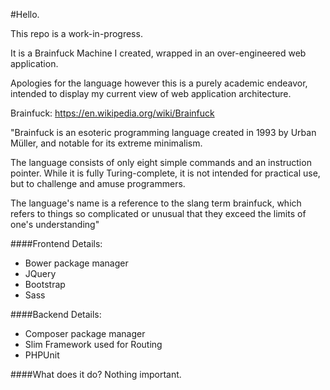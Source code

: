 #Hello.

This repo is a work-in-progress.

It is a Brainfuck Machine I created, wrapped in an over-engineered
web application.

Apologies for the language however this is a purely academic endeavor, intended to display my current view of web application architecture.

Brainfuck:
https://en.wikipedia.org/wiki/Brainfuck

"Brainfuck is an esoteric programming language created in 1993 by Urban Müller, and notable for its extreme minimalism.

The language consists of only eight simple commands and an instruction pointer. While it is fully Turing-complete, it is not intended for practical use, but to challenge and amuse programmers.

 The language's name is a reference to the slang term brainfuck, which refers to things so complicated or unusual that they exceed the limits of one's understanding"

####Frontend Details:
* Bower package manager
* JQuery
* Bootstrap
* Sass

####Backend Details:
* Composer package manager
* Slim Framework used for Routing
* PHPUnit

####What does it do?
Nothing important.